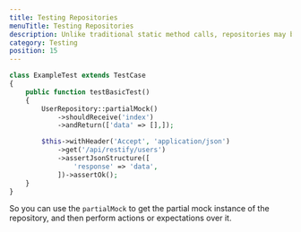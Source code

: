 ```yaml
---
title: Testing Repositories
menuTitle: Testing Repositories
description: Unlike traditional static method calls, repositories may be mocked. This provides a great advantage over traditional static methods and grants you the same testability you would have if you were using dependency injection. When testing, you may often want to mock a call to a Restify repository in one of your controllers. For example, consider the following controller action
category: Testing
position: 15
---
```


```php
class ExampleTest extends TestCase
{
    public function testBasicTest()
    {
        UserRepository::partialMock()
            ->shouldReceive('index')
            ->andReturn(['data' => [],]);

        $this->withHeader('Accept', 'application/json')
            ->get('/api/restify/users')
            ->assertJsonStructure([
                'response' => 'data',
            ])->assertOk();
    }
}
```

So you can use the `partialMock` to get the partial mock instance of the repository, and then perform actions or expectations over it.
